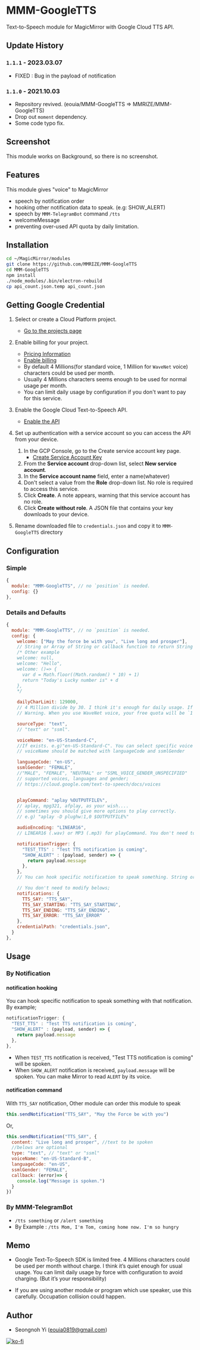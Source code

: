 # MMM-GoogleTTS
Text-to-Speech module for MagicMirror with Google Cloud TTS API.

## Update History
### **`1.1.1`** - 2023.03.07
- FIXED : Bug in the payload of notification
### **`1.1.0`** - 2021.10.03
- Repository revived. (eouia/MMM-GoogleTTS => MMRIZE/MMM-GoogleTTS)
- Drop out `moment` dependency.
- Some code typo fix.

## Screenshot
This module works on Background, so there is no screenshot.

## Features
This module gives "voice" to MagicMirror
- speech by notification order
- hooking other notification data to speak. (e.g: SHOW_ALERT)
- speech by `MMM-TelegramBot` command `/tts`
- welcomeMessage
- preventing over-used API quota by daily limitation.


## Installation
```sh
cd ~/MagicMirror/modules
git clone https://github.com/MMRIZE/MMM-GoogleTTS
cd MMM-GoogleTTS
npm install
./node_modules/.bin/electron-rebuild
cp api_count.json.temp api_count.json
```

## Getting Google Credential
1. Select or create a Cloud Platform project.
   - [Go to the projects page](https://console.cloud.google.com/project)

2. Enable billing for your project.
   - [Pricing Information](https://cloud.google.com/text-to-speech/pricing)
   - [Enable billing](https://support.google.com/cloud/answer/6293499#enable-billing)
   - By default 4 Millions(for standard voice, 1 Million for `WaveNet` voice) characters could be used per month.
   - Usually 4 Millions characters seems enough to be used for normal usage per month.
   - You can limit daily usage by configuration if you don't want to pay for this service.

3. Enable the Google Cloud Text-to-Speech API.
   - [Enable the API](https://console.cloud.google.com/flows/enableapi?apiid=texttospeech.googleapis.com)

4. Set up authentication with a service account so you can access the API from your device.
   1. In the GCP Console, go to the Create service account key page.
       - [Create Service Account Key](https://console.cloud.google.com/apis/credentials/serviceaccountkey)
   2. From the **Service account** drop-down list, select **New service account**.
   3. In the **Service account name** field, enter a name(whatever)
   4. Don't select a value from the **Role** drop-down list. No role is required to access this service.
   5. Click **Create**. A note appears, warning that this service account has no role.
   6. Click **Create without role**. A JSON file that contains your key downloads to your device.
5. Rename downloaded file to `credentials.json` and copy it to `MMM-GoogleTTS` directory



## Configuration

### Simple
```js
{
  module: "MMM-GoogleTTS", // no `position` is needed.
  config: {}
},
```

### Details and Defaults
```js
{
  module: "MMM-GoogleTTS", // no `position` is needed.
  config: {
    welcome: ["May the force be with you", "Live long and prosper"],
    // String or Array of String or callback function to return String or Array. To disable this feature, set to null.
    /* Other example
    welcome: null,
    welcome: "Hello",
    welcome: ()=> {
      var d = Math.floor((Math.random() * 10) + 1)
      return "Today's Lucky number is" + d
    },
    */

    dailyCharLimit: 129000,
    // 4 Million divide by 30. I think it's enough for daily usage. If you have a will to pay, you can expand this value as your wish. But free usage will be enough.
    // Warning. When you use WaveNet voice, your free quota will be `1 Million per month` not `4 Million`.

    sourceType: "text",
    // "text" or "ssml".

    voiceName: "en-US-Standard-C",
    //If exists. e.g)"en-US-Standard-C". You can select specific voice name when there are many voices with same languageCode and gender.
    // voiceName should be matched with languageCode and ssmlGender

    languageCode: "en-US",
    ssmlGender: "FEMALE",
    //"MALE", "FEMALE", "NEUTRAL" or "SSML_VOICE_GENDER_UNSPECIFIED"
    // supported voices, languages and gender;
    // https://cloud.google.com/text-to-speech/docs/voices


    playCommand: "aplay %OUTPUTFILE%",
    // aplay, mpg321, afplay, as your wish....
    // sometimes you should give more options to play correctly.
    // e.g) "aplay -D plughw:1,0 $OUTPUTFILE%"

    audioEncoding: "LINEAR16",
    // LINEAR16 (.wav) or MP3 (.mp3) for playCommand. You don't need to modify this when you use `aplay`

    notificationTrigger: {
      "TEST_TTS" : "Test TTS notification is coming",
      "SHOW_ALERT" : (payload, sender) => {
        return payload.message
      },
    },
    // You can hook specific notification to speak something. String or callback function could be available.

    // You don't need to modify belows;
    notifications: {
      TTS_SAY: "TTS_SAY",
      TTS_SAY_STARTING: "TTS_SAY_STARTING",
      TTS_SAY_ENDING: "TTS_SAY_ENDING",
      TTS_SAY_ERROR: "TTS_SAY_ERROR"
    },
    credentialPath: "credentials.json",
  }
},
```

## Usage
### By Notification
#### notification hooking
You can hook specific notification to speak something with that notification.
By example;
```js
notificationTrigger: {
  "TEST_TTS" : "Test TTS notification is coming",
  "SHOW_ALERT" : (payload, sender) => {
    return payload.message
  },
},
```
- When `TEST_TTS` notification is received, "Test TTS notification is coming" will be spoken.
- When `SHOW_ALERT` notification is received, `payload.message` will be spoken. You can make Mirror to read `ALERT` by its voice.

#### notification command
With `TTS_SAY` notification, Other module can order this module to speak
```js
this.sendNotification("TTS_SAY", "May the Force be with you")
```

Or,
```js
this.sendNotification("TTS_SAY", {
  content: "Live long and prosper", //text to be spoken
  //belows are optional
  type: "text", // "text" or "ssml"
  voiceName: "en-US-Standard-B",
  languageCode: "en-US",
  ssmlGender: "FEMALE",
  callback: (error)=> {
    console.log("Message is spoken.")
  }
})
```

### By MMM-TelegramBot
- `/tts something` or `/alert something`
- By Example : `/tts Mom, I'm Tom, coming home now. I'm so hungry`

## Memo
- Google Text-To-Speech SDK is limited free. 4 Millions characters could be used per month without charge. I think it’s quiet enough for usual usage. You can limit daily usage by force with configuration to avoid charging. (But it’s your responsibility)

- If you are using another module or program which use speaker, use this carefully. Occupation collision could happen.

## Author
- Seongnoh Yi (eouia0819@gmail.com)

[![ko-fi](https://ko-fi.com/img/githubbutton_sm.svg)](https://ko-fi.com/Y8Y56IFLK)

